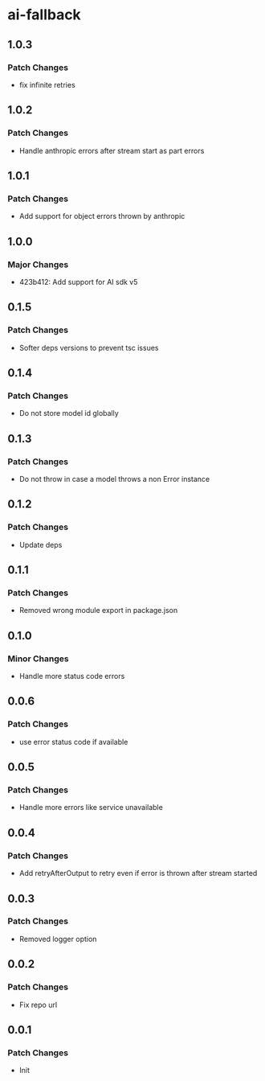# ai-fallback

## 1.0.3

### Patch Changes

-   fix infinite retries

## 1.0.2

### Patch Changes

-   Handle anthropic errors after stream start as part errors

## 1.0.1

### Patch Changes

-   Add support for object errors thrown by anthropic

## 1.0.0

### Major Changes

-   423b412: Add support for AI sdk v5

## 0.1.5

### Patch Changes

-   Softer deps versions to prevent tsc issues

## 0.1.4

### Patch Changes

-   Do not store model id globally

## 0.1.3

### Patch Changes

-   Do not throw in case a model throws a non Error instance

## 0.1.2

### Patch Changes

-   Update deps

## 0.1.1

### Patch Changes

-   Removed wrong module export in package.json

## 0.1.0

### Minor Changes

-   Handle more status code errors

## 0.0.6

### Patch Changes

-   use error status code if available

## 0.0.5

### Patch Changes

-   Handle more errors like service unavailable

## 0.0.4

### Patch Changes

-   Add retryAfterOutput to retry even if error is thrown after stream started

## 0.0.3

### Patch Changes

-   Removed logger option

## 0.0.2

### Patch Changes

-   Fix repo url

## 0.0.1

### Patch Changes

-   Init
